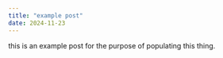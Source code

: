 ```yaml
---
title: "example post"
date: 2024-11-23
---
```


this is an example post for the purpose of populating this thing.
